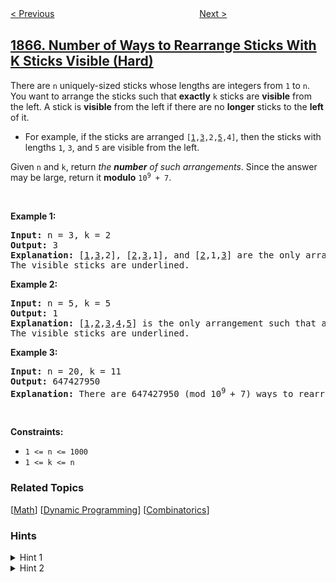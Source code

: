<!--|This file generated by command(leetcode description); DO NOT EDIT.    |-->
<!--+----------------------------------------------------------------------+-->
<!--|@author    awesee <openset.wang@gmail.com>                           |-->
<!--|@link      https://github.com/awesee                                 |-->
<!--|@home      https://github.com/awesee/leetcode                        |-->
<!--+----------------------------------------------------------------------+-->

[< Previous](../finding-pairs-with-a-certain-sum "Finding Pairs With a Certain Sum")
　　　　　　　　　　　　　　　　
[Next >](../orders-with-maximum-quantity-above-average "Orders With Maximum Quantity Above Average")

## [1866. Number of Ways to Rearrange Sticks With K Sticks Visible (Hard)](https://leetcode.com/problems/number-of-ways-to-rearrange-sticks-with-k-sticks-visible "恰有 K 根木棍可以看到的排列数目")

<p>There are <code>n</code> uniquely-sized sticks whose lengths are integers from <code>1</code> to <code>n</code>. You want to arrange the sticks such that <strong>exactly</strong> <code>k</code>&nbsp;sticks are <strong>visible</strong> from the left. A stick&nbsp;is <strong>visible</strong> from the left if there are no <strong>longer</strong>&nbsp;sticks to the <strong>left</strong> of it.</p>

<ul>
	<li>For example, if the sticks are arranged <code>[<u>1</u>,<u>3</u>,2,<u>5</u>,4]</code>, then the sticks with lengths <code>1</code>, <code>3</code>, and <code>5</code> are visible from the left.</li>
</ul>

<p>Given <code>n</code> and <code>k</code>, return <em>the <strong>number</strong> of such arrangements</em>. Since the answer may be large, return it <strong>modulo</strong> <code>10<sup>9</sup> + 7</code>.</p>

<p>&nbsp;</p>
<p><strong>Example 1:</strong></p>

<pre>
<strong>Input:</strong> n = 3, k = 2
<strong>Output:</strong> 3
<strong>Explanation:</strong> [<u>1</u>,<u>3</u>,2], [<u>2</u>,<u>3</u>,1], and [<u>2</u>,1,<u>3</u>] are the only arrangements such that exactly 2 sticks are visible.
The visible sticks are underlined.
</pre>

<p><strong>Example 2:</strong></p>

<pre>
<strong>Input:</strong> n = 5, k = 5
<strong>Output:</strong> 1
<strong>Explanation:</strong> [<u>1</u>,<u>2</u>,<u>3</u>,<u>4</u>,<u>5</u>] is the only arrangement such that all 5 sticks are visible.
The visible sticks are underlined.
</pre>

<p><strong>Example 3:</strong></p>

<pre>
<strong>Input:</strong> n = 20, k = 11
<strong>Output:</strong> 647427950
<strong>Explanation:</strong> There are 647427950 (mod 10<sup>9 </sup>+ 7) ways to rearrange the sticks such that exactly 11 sticks are visible.
</pre>

<p>&nbsp;</p>
<p><strong>Constraints:</strong></p>

<ul>
	<li><code>1 &lt;= n &lt;= 1000</code></li>
	<li><code>1 &lt;= k &lt;= n</code></li>
</ul>

### Related Topics
  [[Math](../../tag/math/README.md)]
  [[Dynamic Programming](../../tag/dynamic-programming/README.md)]
  [[Combinatorics](../../tag/combinatorics/README.md)]

### Hints
<details>
<summary>Hint 1</summary>
Is there a way to build the solution from a base case?
</details>

<details>
<summary>Hint 2</summary>
How many ways are there if we fix the position of one stick?
</details>
